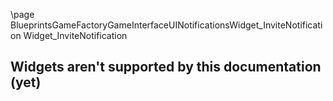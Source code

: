 \page BlueprintsGameFactoryGameInterfaceUINotificationsWidget_InviteNotification Widget_InviteNotification
## Widgets aren't supported by this documentation (yet)
